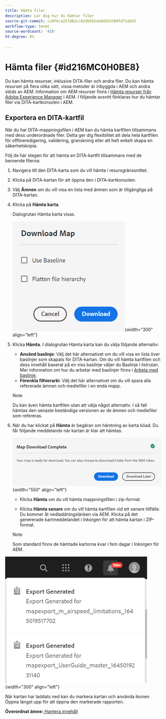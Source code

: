 ```yaml
---
title: Hämta filer
description: Lär dig hur du hämtar filer
source-git-commit: cc0fbca257d82cc82db5b5da8d263309fd71de55
workflow-type: tm+mt
source-wordcount: '416'
ht-degree: 0%

---
```



# Hämta filer {#id216MC0H0BE8}

Du kan hämta resurser, inklusive DITA-filer och andra filer. Du kan hämta resurser på flera olika sätt, vissa metoder är inbyggda i AEM och andra stöds av AEM. Information om AEM resurser finns i [Hämta resurser från Adobe Experience Manager](https://experienceleague.adobe.com/docs/experience-manager-cloud-service/assets/manage/download-assets-from-aem.html) i AEM. I följande avsnitt förklaras hur du hämtar filer via DITA-kartkonsolen i AEM.

## Exportera en DITA-kartfil

När du har DITA-mappningsfilen i AEM kan du hämta kartfilen tillsammans med dess underordnade filer. Detta ger dig flexibilitet att dela hela kartfilen för offlineredigering, validering, granskning eller att helt enkelt skapa en säkerhetskopia.

Följ de här stegen för att hämta en DITA-kartfil tillsammans med de beroende filerna:

1. Navigera till den DITA-karta som du vill hämta i resursgränssnittet.

1. Klicka på DITA-kartan för att öppna den i DITA-kartkonsolen.

1. Välj **Ämnen** om du vill visa en lista med ämnen som är tillgängliga på DITA-kartan.

1. Klicka på **Hämta karta**.

   Dialogrutan Hämta karta visas.

   ![](images/download-map.png){width="300" align="left"}

1. Klicka **Hämta**. I dialogrutan Hämta karta kan du välja följande alternativ:

   - **Använd baslinje**: Välj det här alternativet om du vill visa en lista över baslinjer som skapats för DITA-kartan. Om du vill hämta kartfilen och dess innehåll baserat på en viss baslinje väljer du Baslinje i listrutan. Mer information om hur du arbetar med baslinjer finns i [Arbeta med baslinje](generate-output-use-baseline-for-publishing.md#).
   - **Förenkla filhierarki**: Välj det här alternativet om du vill spara alla refererade ämnen och mediefiler i en enda mapp.

   >[!NOTE]
   >
   > Du kan även hämta kartfilen utan att välja något alternativ. I så fall hämtas den senaste beständiga versionen av de ämnen och mediefiler som refereras.

1. När du har klickat på **Hämta** är begäran om hämtning av karta köad. Du får följande meddelande när kartan är klar att hämtas.

   ![](images/download-map-prompt.png){width="550" align="left"}

   - Klicka **Hämta** om du vill hämta mappningsfilen i zip-format.

   - Klicka **Hämta senare** om du vill hämta kartfilen vid ett senare tillfälle. Du kommer åt nedladdningslänken via AEM. Klicka på det genererade kartmeddelandet i Inkorgen för att hämta kartan i ZIP-format.
   >[!NOTE]
   >
   > Som standard finns de hämtade kartorna kvar i fem dagar i Inkorgen för AEM.

![](images/download-map-inbox.png){width="300" align="left"}

När kartan har laddats ned kan du markera kartan och använda ikonen Öppna längst upp för att öppna den markerade rapporten.

**Överordnat ämne:**[ Hantera innehåll](authoring.md)

